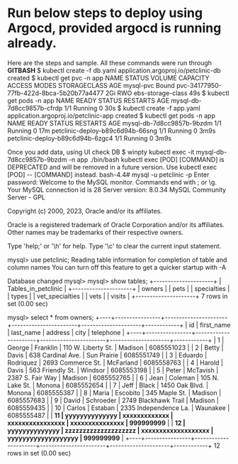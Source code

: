 # Run below steps to deploy using Argocd, provided argocd is running already.

Here are the steps and sample. All these commands were run through **GITBASH**
$ kubectl create -f db.yaml
application.argoproj.io/petclinic-db created
$ kubectl get pvc -n app
NAME        STATUS   VOLUME                                     CAPACITY   ACCESS MODES   STORAGECLASS        AGE
mysql-pvc   Bound    pvc-34177950-77fb-422d-8bca-5b20b77a4477   2Gi        RWO            ebs-storage-class   49s
$ kubectl get pods -n app
NAME                        READY   STATUS    RESTARTS   AGE
mysql-db-7d8cc9857b-cfrdp   1/1     Running   0          30s
$ kubectl create -f app.yaml
application.argoproj.io/petclinic-app created
$ kubectl get pods -n app
NAME                               READY   STATUS    RESTARTS   AGE
mysql-db-7d8cc9857b-9bzdm          1/1     Running   0          17m
petclinic-deploy-b89c6d94b-66sng   1/1     Running   0          3m9s
petclinic-deploy-b89c6d94b-6zgc4   1/1     Running   0          3m9s

Once you add data, using UI check DB
$ winpty kubectl exec -it mysql-db-7d8cc9857b-9bzdm -n app ./bin/bash
kubectl exec [POD] [COMMAND] is DEPRECATED and will be removed in a future version. Use kubectl exec [POD] -- [COMMAND] instead.
bash-4.4# mysql -u petclinic -p
Enter password:
Welcome to the MySQL monitor.  Commands end with ; or \g.
Your MySQL connection id is 28
Server version: 8.0.34 MySQL Community Server - GPL

Copyright (c) 2000, 2023, Oracle and/or its affiliates.

Oracle is a registered trademark of Oracle Corporation and/or its
affiliates. Other names may be trademarks of their respective
owners.

Type 'help;' or '\h' for help. Type '\c' to clear the current input statement.

mysql> use petclinic;
Reading table information for completion of table and column names
You can turn off this feature to get a quicker startup with -A

Database changed
mysql>
mysql> show tables;
+---------------------+
| Tables_in_petclinic |
+---------------------+
| owners              |
| pets                |
| specialties         |
| types               |
| vet_specialties     |
| vets                |
| visits              |
+---------------------+
7 rows in set (0.00 sec)

mysql> select * from owners;
+----+----------------+----------------------+-----------------------+---------------------+------------+
| id | first_name     | last_name            | address               | city                | telephone  |
+----+----------------+----------------------+-----------------------+---------------------+------------+
|  1 | George         | Franklin             | 110 W. Liberty St.    | Madison             | 6085551023 |
|  2 | Betty          | Davis                | 638 Cardinal Ave.     | Sun Prairie         | 6085551749 |
|  3 | Eduardo        | Rodriquez            | 2693 Commerce St.     | McFarland           | 6085558763 |
|  4 | Harold         | Davis                | 563 Friendly St.      | Windsor             | 6085553198 |
|  5 | Peter          | McTavish             | 2387 S. Fair Way      | Madison             | 6085552765 |
|  6 | Jean           | Coleman              | 105 N. Lake St.       | Monona              | 6085552654 |
|  7 | Jeff           | Black                | 1450 Oak Blvd.        | Monona              | 6085555387 |
|  8 | Maria          | Escobito             | 345 Maple St.         | Madison             | 6085557683 |
|  9 | David          | Schroeder            | 2749 Blackhawk Trail  | Madison             | 6085559435 |
| 10 | Carlos         | Estaban              | 2335 Independence La. | Waunakee            | 6085555487 |
| **11 | yyyyyyyyyyyyyy | xxxxxxxxxxxxx        | xxxxxxxxxxxxxxxx      | xxxxxxxxxxxxxxx     | 999999999**  |
| **12 | yyyyyyyyyyyyyy | zzzzzzzzzzzzzzzzzzzz | xxxxxxxxxxxxxxxxxxx   | yyyyyyyyyyyyyyyyyyy | 999999999**  |
+----+----------------+----------------------+-----------------------+---------------------+------------+
12 rows in set (0.00 sec)
